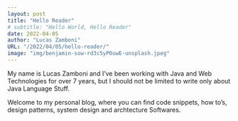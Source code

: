 ```yaml
---
layout: post
title: "Hello Reader"
# subtitle: "Hello World, Hello Reader"
date: 2022-04-05
author: "Lucas Zamboni"
URL: "/2022/04/05/hello-reader/"
image: "img/benjamin-sow-rd3c5yP0uwE-unsplash.jpeg"
---
```


My name is Lucas Zamboni and I’ve been working with Java and Web Technologies for over 7 years, but I should not be limited to write only about Java Language Stuff.

Welcome to my personal blog, where you can find code snippets, how to’s, design patterns, system design and archtecture Softwares.
